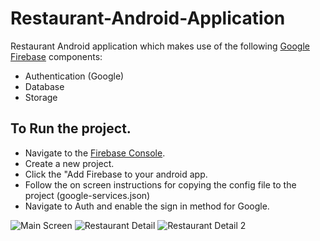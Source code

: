 # Restaurant-Android-Application
Restaurant Android application which makes use of the following [Google Firebase](https://firebase.google.com/?utm_campaign=Firebase_announcement_adoption_general_en_05-18-16_&utm_source=Firebase&utm_medium=ads&gclid=CjwKEAjwm8-6BRDgnb-Dk96UmRASJADbMycYVblX3l31bsAd_dGDBXdwen_DMsLk0_HS7N7XNlqj6hoCewvw_wcB) components:
* Authentication (Google)
* Database
* Storage

## To Run the project. 
* Navigate to the [Firebase Console](https://console.firebase.google.com/).
* Create a new project. 
* Click the "Add Firebase to your android app. 
* Follow the on screen instructions for copying the config file to the project (google-services.json)
* Navigate to Auth and enable the sign in method for Google. 

![Main Screen](http://i.imgur.com/62GJWg8.png)
![Restaurant Detail](http://i.imgur.com/obZRUl8.png)
![Restaurant Detail 2](http://i.imgur.com/hUmwQZk.png)
